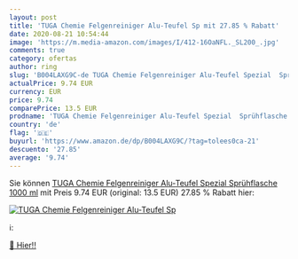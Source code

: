 ```yaml
---
layout: post
title: 'TUGA Chemie Felgenreiniger Alu-Teufel Sp mit 27.85 % Rabatt'
date: 2020-08-21 10:54:44
image: 'https://m.media-amazon.com/images/I/412-16OaNFL._SL200_.jpg'
comments: true
category: ofertas
author: ring
slug: 'B004LAXG9C-de TUGA Chemie Felgenreiniger Alu-Teufel Spezial  Sprühflasche  1000 ml'
actualPrice: 9.74 EUR
currency: EUR
price: 9.74
comparePrice: 13.5 EUR
prodname: 'TUGA Chemie Felgenreiniger Alu-Teufel Spezial  Sprühflasche  1000 ml'
country: 'de'
flag: '🇩🇪'
buyurl: 'https://www.amazon.de/dp/B004LAXG9C/?tag=tolees0ca-21'
descuento: '27.85'
average: '9.74'
---
```


Sie können [TUGA Chemie Felgenreiniger Alu-Teufel Spezial  Sprühflasche  1000 ml](https://www.amazon.de/dp/B004LAXG9C/?tag=tolees0ca-21) mit Preis 9.74 EUR (original: 13.5 EUR) 27.85 % Rabatt hier:

[![TUGA Chemie Felgenreiniger Alu-Teufel Sp](https://m.media-amazon.com/images/I/412-16OaNFL._SL200_.jpg)](https://www.amazon.de/dp/B004LAXG9C/?tag=tolees0ca-21)

ℹ️:


[🛒 Hier!!](https://www.amazon.de/dp/B004LAXG9C/?tag=tolees0ca-21)
